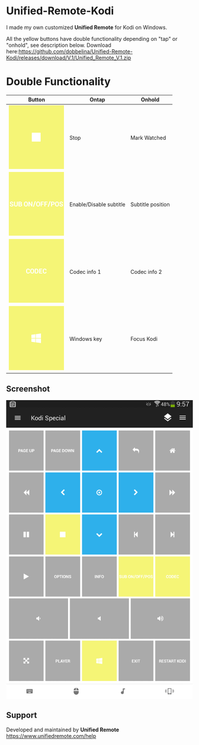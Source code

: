# Unified-Remote-Kodi
I made my own customized **Unified Remote** for Kodi on Windows.

All the yellow buttons have double functionality depending on "tap" or "onhold", see description below.
Download here:https://github.com/dobbelina/Unified-Remote-Kodi/releases/download/V.1/Unified_Remote_V.1.zip

# Double Functionality
Button | Ontap | Onhold
--- |  --- | ---
![icon](images/stop.png) | Stop | Mark Watched
![icon](images/sub.png) | Enable/Disable subtitle | Subtitle position
![icon](images/codec.png) | Codec info 1 | Codec info 2
![icon](images/win.png) | Windows key | Focus Kodi

## Screenshot
<img src="images/Screenshot.png" />

## Support
Developed and maintained by **Unified Remote**  
https://www.unifiedremote.com/help

